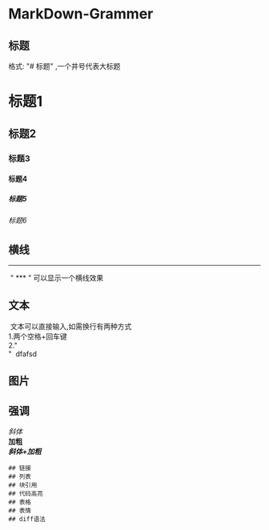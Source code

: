 # MarkDown-Grammer
## 标题
格式: "# 标题" ,一个井号代表大标题
# 标题1
## 标题2
### 标题3
#### 标题4
##### 标题5
###### 标题6
## 横线  
  ***
  " *** " 可以显示一个横线效果
## 文本
  文本可以直接输入,如需换行有两种方式  
  1.两个空格+回车键  
  2."<br>"
  dfafsd
## 图片
## 强调 
*斜体*  
**加粗**  
***斜体+加粗***  
~~~删除线~~~
## 链接
## 列表
## 块引用
## 代码高亮
## 表格
## 表情
## diff语法
